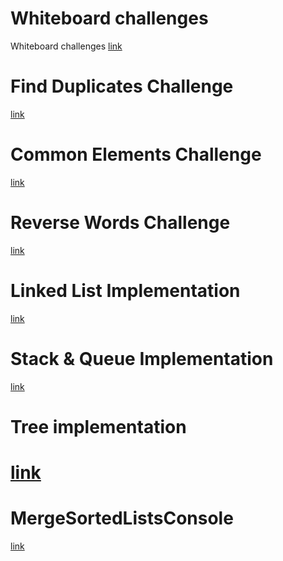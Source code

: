 # Whiteboard challenges

Whiteboard challenges
[link](Whiteboard-Challenges/README.md)

# Find Duplicates Challenge
[link](Challenges/Find-Duplicates/FindDuplicatesArray/README.md)

# Common Elements Challenge
[link](Challenges/Common-Elements/CommonElements/README.md)

# Reverse Words Challenge
[link](Challenges/Reverse-Words/ReverseWords/README.md)

# Linked List Implementation
[link](Challenges/LinkedList/LinkedListApplication/README.md)

# Stack & Queue Implementation
[link](Challenges/StackQueue/StackQueue/README.md)

# Tree implementation
[link](Challenges/TreeImplementation/TreeImplementation/README.md)
=======
# MergeSortedListsConsole
[link](Challenges/LinkedList/LinkedListApplication/README.md)

